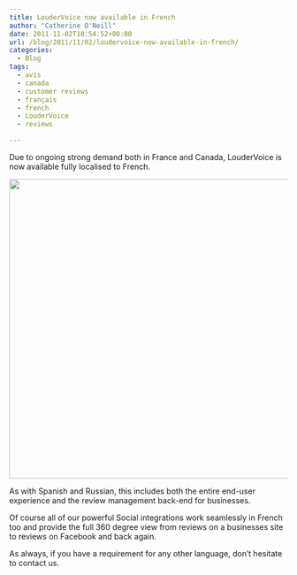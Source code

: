 ```yaml
---
title: LouderVoice now available in French
author: "Catherine O'Neill"
date: 2011-11-02T10:54:52+00:00
url: /blog/2011/11/02/loudervoice-now-available-in-french/
categories:
  - Blog
tags:
  - avis
  - canada
  - customer reviews
  - français
  - french
  - LouderVoice
  - reviews

---
```

Due to ongoing strong demand both in France and Canada, LouderVoice is now available fully localised to French.

<p style="text-align: center;">
  <a href="https://loudervoice.com/wp-content/uploads/2011/11/guysavoy.png"><img class="aligncenter size-full wp-image-2375" title="guysavoy" src="https://loudervoice.com/wp-content/uploads/2011/11/guysavoy.png" alt="" width="541" height="542" srcset="/wp-content/uploads/2011/11/guysavoy.png 676w, /wp-content/uploads/2011/11/guysavoy-150x150.png 150w, /wp-content/uploads/2011/11/guysavoy-300x300.png 300w" sizes="(max-width: 541px) 100vw, 541px" /></a>
</p>

As with Spanish and Russian, this includes both the entire end-user experience and the review management back-end for businesses.

Of course all of our powerful Social integrations work seamlessly in French too and provide the full 360 degree view from reviews on a businesses site to reviews on Facebook and back again.

As always, if you have a requirement for any other language, don&#8217;t hesitate to contact us.

&nbsp;